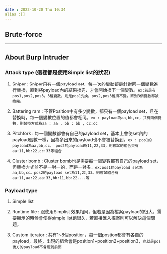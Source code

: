 ```yaml
---
date : 2022-10-20 Thu 10:34
alias :[]
---
```


## Brute-force






---
## About Burp Intruder
### Attack type (這裡都是使用Simple list的狀況)
1. Sniper : Sniper只有一個payload set，每一次的變動都是針對同一個變數進行替換，直到將payload內的結果換完，才會開始換下一個變數。`ex:若是有pos1,pos2,pos3，3種變數，則是pos1先換，pos2,pos3維持不變，直到3個變數都被換完。`

2. Battering ram : 不管Position中有多少變數，都只有一個payload set，且在替換時，每一個變數位置的值都會相同。`ex : payload為aa,bb,cc，共有兩個變數，則替換方式為aa : aa , bb : bb , cc:cc`
3. Pitchfork : 每一個變數都會有自己的payload set，基本上會使set內的payload個數一樣，因為多出來的payload也不會被替換到。`ex : pos1的payload為aa,bb,cc。 pos2的payload為11,22,33，則嘗試的組合只有aa:11,bb:22,cc:33等組合`
4. Cluster bomb : Cluster bomb也是需要每一個變數都有自己的payload set，但替換方式並不是一對一的，而是一對多。`ex:pos1的payload set為aa,bb,cc。pos2的payload set為11,22,33。則嘗試組合有aa:11,aa:22,aa:33,bb:11,bb:22....等`

### Payload type

1. Simple list
2. Runtime file : 跟使用Simplist 效果相同，但若是因為檔案payload的很大，需要顯示的時候會使得simple list跑很久，若直接匯入檔案則可以解決這個問題。

3. Custom iterator : 共有1~8個position，每一個postion都會有各自的payload，最終，出現的組合會是position1+position2+position3，`也就是pos後方的payload不會跑到前面`

